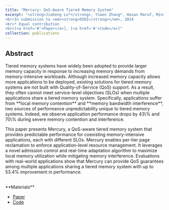 ```yaml
---
title: "Mercury: QoS-Aware Tiered Memory System"
excerpt: "<strong>Jiaheng Lu*</strong>, Yiwen Zhang*, Hasan Maruf, Minseo Park, Yunxuan Tang, Rita Gupta, Fan Lai, Mosharaf Chowdhury.
<br>In submission to <em><strong>OSDI</strong></em>, 2024
<br>* Equal contribution
<br>[<a href='#'>Paper</a>], [<a href='#'>Code</a>]"
collection: publications
---
```


[//]: # (<b>Jiaheng Lu*</b>, Yiwen Zhang, Hasan Maruf, Minseo Park, Yunxuan Tang, Rita Gupta, Fan Lai, Mosharaf Chowdhury.)

[//]: # (<br>In submission to <em>OSDI</em>, 2024)

[//]: # (<br>* Equal contribution)

[//]: # (<br>[[Paper]&#40;#&#41;], [[Code]&#40;#&#41;])
<h2>Abstract</h2>
Tiered memory systems have widely been adopted to provide larger memory capacity in response to increasing memory demands from memory-intensive workloads.
Although increased memory capacity allows more applications to be deployed, existing solutions for tiered memory systems are not built with Quality-of-Service (QoS) support.
As a result, they often cannot meet service-level objectives (SLOs) when multiple applications share a tiered memory system.
Specifically, applications suffer from **local memory contention** and **memory bandwidth interference**, two sources of performance unpredictability unique to tiered memory systems.
Indeed, we observe application performance drops by 43\% and 70\% during severe memory contention and interference.

This paper presents Mercury, a QoS-aware tiered memory system that provides predictable performance for coexisting memory-intensive applications, each with different SLOs.
Mercury enables per-tier page reclamation to enforce application-level resource management.
It leverages a novel admission control and real-time adaptation algorithm to maximize local memory utilization while mitigating memory interference.
Evaluations with real-world applications show that Mercury can provide QoS guarantees among multiple applications sharing a tiered memory system with up to 53.4\% improvement in performance.

<br>
**Materials**
<ul>
<li><a href="#">Paper</a></li>
<li><a href="https://github.com/SymbioticLab/Mercury">Code</a></li>
</ul>

